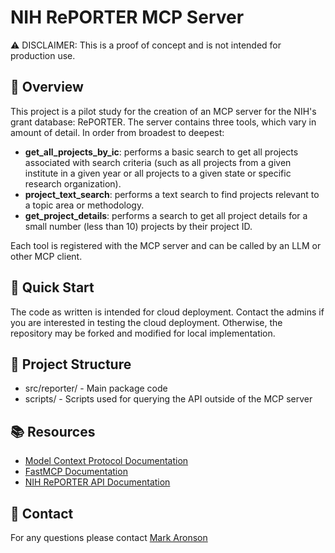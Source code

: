 # NIH RePORTER MCP Server 

⚠️ DISCLAIMER: This is a proof of concept and is not intended for production use.

## 📖 Overview 

This project is a pilot study for the creation of an MCP server for the NIH's grant database: RePORTER. The server contains three tools, which vary in amount of detail. In order from broadest to deepest: 

- **get_all_projects_by_ic**: performs a basic search to get all projects associated with search criteria (such as all projects from a given institute in a given year or all projects to a given state or specific research organization). 
- **project_text_search**: performs a text search to find projects relevant to a topic area or methodology. 
- **get_project_details**: performs a search to get all project details for a small number (less than 10) projects by their project ID. 

Each tool is registered with the MCP server and can be called by an LLM or other MCP client. 

## 🚀 Quick Start 

The code as written is intended for cloud deployment. Contact the admins if you are interested in testing the cloud deployment. Otherwise, the repository may be forked and modified for local implementation. 

## 📐 Project Structure 

- src/reporter/ - Main package code 
- scripts/ - Scripts used for querying the API outside of the MCP server 

## 📚 Resources

- [Model Context Protocol Documentation](https://modelcontextprotocol.io/docs/getting-started/intro)
- [FastMCP Documentation](https://gofastmcp.com/getting-started/welcome)
- [NIH RePORTER API Documentation](https://api.reporter.nih.gov/)

## 💬 Contact

For any questions please contact [Mark Aronson](mark.aronson@gsa.gov)
